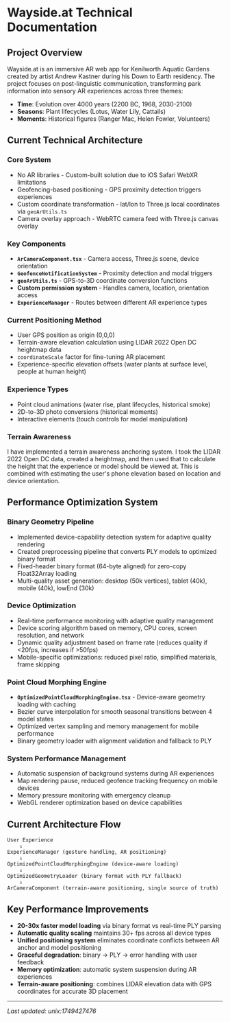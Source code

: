 # Wayside.at Technical Documentation

## Project Overview
Wayside.at is an immersive AR web app for Kenilworth Aquatic Gardens created by artist Andrew Kastner during his Down to Earth residency. The project focuses on post-linguistic communication, transforming park information into sensory AR experiences across three themes:

- **Time**: Evolution over 4000 years (2200 BC, 1968, 2030-2100)
- **Seasons**: Plant lifecycles (Lotus, Water Lily, Cattails)  
- **Moments**: Historical figures (Ranger Mac, Helen Fowler, Volunteers)

## Current Technical Architecture

### Core System
- No AR libraries - Custom-built solution due to iOS Safari WebXR limitations
- Geofencing-based positioning - GPS proximity detection triggers experiences
- Custom coordinate transformation - lat/lon to Three.js local coordinates via `geoArUtils.ts`
- Camera overlay approach - WebRTC camera feed with Three.js canvas overlay

### Key Components
- **`ArCameraComponent.tsx`** - Camera access, Three.js scene, device orientation
- **`GeofenceNotificationSystem`** - Proximity detection and modal triggers
- **`geoArUtils.ts`** - GPS-to-3D coordinate conversion functions
- **Custom permission system** - Handles camera, location, orientation access
- **`ExperienceManager`** - Routes between different AR experience types

### Current Positioning Method
- User GPS position as origin (0,0,0)
- Terrain-aware elevation calculation using LIDAR 2022 Open DC heightmap data
- `coordinateScale` factor for fine-tuning AR placement
- Experience-specific elevation offsets (water plants at surface level, people at human height)

### Experience Types
- Point cloud animations (water rise, plant lifecycles, historical smoke)
- 2D-to-3D photo conversions (historical moments)
- Interactive elements (touch controls for model manipulation)

### Terrain Awareness
I have implemented a terrain awareness anchoring system. I took the LIDAR 2022 Open DC data, created a heightmap, and then used that to calculate the height that the experience or model should be viewed at. This is combined with estimating the user's phone elevation based on location and device orientation.

## Performance Optimization System

### Binary Geometry Pipeline
- Implemented device-capability detection system for adaptive quality rendering
- Created preprocessing pipeline that converts PLY models to optimized binary format
- Fixed-header binary format (64-byte aligned) for zero-copy Float32Array loading
- Multi-quality asset generation: desktop (50k vertices), tablet (40k), mobile (40k), lowEnd (30k)

### Device Optimization
- Real-time performance monitoring with adaptive quality management
- Device scoring algorithm based on memory, CPU cores, screen resolution, and network
- Dynamic quality adjustment based on frame rate (reduces quality if <20fps, increases if >50fps)
- Mobile-specific optimizations: reduced pixel ratio, simplified materials, frame skipping

### Point Cloud Morphing Engine
- **`OptimizedPointCloudMorphingEngine.tsx`** - Device-aware geometry loading with caching
- Bezier curve interpolation for smooth seasonal transitions between 4 model states
- Optimized vertex sampling and memory management for mobile performance
- Binary geometry loader with alignment validation and fallback to PLY

### System Performance Management
- Automatic suspension of background systems during AR experiences
- Map rendering pause, reduced geofence tracking frequency on mobile devices
- Memory pressure monitoring with emergency cleanup
- WebGL renderer optimization based on device capabilities

## Current Architecture Flow

```
User Experience
    ↓
ExperienceManager (gesture handling, AR positioning)
    ↓
OptimizedPointCloudMorphingEngine (device-aware loading)
    ↓
OptimizedGeometryLoader (binary format with PLY fallback)
    ↓
ArCameraComponent (terrain-aware positioning, single source of truth)
```

## Key Performance Improvements

- **20-30x faster model loading** via binary format vs real-time PLY parsing
- **Automatic quality scaling** maintains 30+ fps across all device types
- **Unified positioning system** eliminates coordinate conflicts between AR anchor and model positioning
- **Graceful degradation**: binary → PLY → error handling with user feedback
- **Memory optimization**: automatic system suspension during AR experiences
- **Terrain-aware positioning**: combines LIDAR elevation data with GPS coordinates for accurate 3D placement

---

*Last updated: 	unix:1749427476*